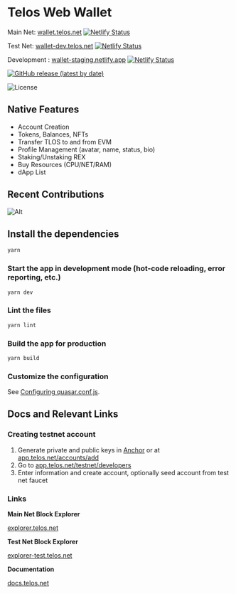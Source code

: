 # Telos Web Wallet

Main Net: [wallet.telos.net](https://wallet.telos.net) [![Netlify Status](https://api.netlify.com/api/v1/badges/94bdf507-97aa-4569-8ce0-dd9313048e14/deploy-status)](https://app.netlify.com/sites/wallet-mainnet/deploys)

Test Net: [wallet-dev.telos.net](https://wallet-dev.telos.net) [![Netlify Status](https://api.netlify.com/api/v1/badges/626e6746-848f-4b60-ba52-134e8f71fa39/deploy-status)](https://app.netlify.com/sites/wallet-testnet/deploys)

Development : [wallet-staging.netlify.app](https://wallet-staging.netlify.app/) [![Netlify Status](https://api.netlify.com/api/v1/badges/b568365c-3e5e-4ebf-8c9b-5bc64c15de6e/deploy-status)](https://app.netlify.com/sites/wallet-staging/deploys)

[![GitHub release (latest by date)](https://img.shields.io/github/v/release/telosnetwork/telos-wallet?url=https://github.com/telosnetwork/telos-wallet/releases/latest&style=for-the-badge)](https://github.com/telosnetwork/telos-wallet/releases/latest)

![License](https://img.shields.io/github/license/telosnetwork/telos-wallet?style=for-the-badge)

## Native Features
- Account Creation
- Tokens, Balances, NFTs
- Transfer TLOS to and from EVM
- Profile Management (avatar, name, status, bio)
- Staking/Unstaking REX
- Buy Resources (CPU/NET/RAM)
- dApp List

## Recent Contributions

![Alt](https://repobeats.axiom.co/api/embed/5f8947a293178e9e8998c1327f9d71f9bc6a123c.svg "Repobeats analytics image")

## Install the dependencies

```bash
yarn
```

### Start the app in development mode (hot-code reloading, error reporting, etc.)

```bash
yarn dev
```

### Lint the files

```bash
yarn lint
```

### Build the app for production

```bash
yarn build
```

### Customize the configuration

See [Configuring quasar.conf.js](https://quasar.dev/quasar-cli/quasar-conf-js).

## Docs and Relevant Links

### Creating testnet account

1. Generate private and public keys in [Anchor](https://greymass.com/en/anchor/) or at [app.telos.net/accounts/add](https://app.telos.net/accounts/add)
2. Go to [app.telos.net/testnet/developers](https://app.telos.net/testnet/developers)
3. Enter information and create account, optionally seed account from test net faucet

### Links

**Main Net Block Explorer**

[explorer.telos.net](https://explorer.telos.net)

**Test Net Block Explorer**

[explorer-test.telos.net](https://explorer-test.telos.net)


**Documentation**

[docs.telos.net](https://docs.telos.net/)

